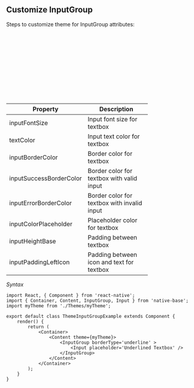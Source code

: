 ## Customize InputGroup

Steps to customize theme for InputGroup attributes:
<br />


<table>
  <thead>
    <tr style="border-style: hidden">
      <th style="border-style: hidden"><div style="background: url(https://docs.nativebase.io/docs/assets/iphone.png) no-repeat; padding: 63px 20px 100px 18px; width: 292px"><img src="{{('https://docs.nativebase.io/docs/assets/ios/guide/theme-inputgroup.png')}}" alt="" /></div></th>
    </tr>
  </thead>
</table>

<table class = "table table-hover" style="width: 75%; ">
        <thead>
            <tr>
                <th>Property</th>
                <th>Description</th>
            </tr>
        </thead>
        <tbody>
            <tr>
                <td>inputFontSize</td>
                <td>Input font size for textbox</td>
            </tr>
            <tr>
                <td>textColor</td>
                <td>Input text color for textbox</td>
            </tr>
            <tr>
                <td>inputBorderColor</td>
                <td>Border color for textbox</td>
            </tr>
            <tr>
                <td>inputSuccessBorderColor</td>
                <td>Border color for textbox with valid input</td>
            </tr>
            <tr>
                <td>inputErrorBorderColor</td>
                <td>Border color for textbox with invalid input</td>
            </tr>
            <tr>
                <td>inputColorPlaceholder</td>
                <td>Placeholder color for textbox</td>
            </tr>
            <tr>
                <td>inputHeightBase</td>
                <td>Padding between textbox</td>
            </tr>
            <tr>
                <td>inputPaddingLeftIcon</td>
                <td>Padding between icon and text for textbox</td>
            </tr>
        </tbody>
    </table>


*Syntax*

<pre class="line-numbers"><code class="language-jsx">import React, { Component } from 'react-native';
import { Container, Content, InputGroup, Input } from 'native-base';
import myTheme from './Themes/myTheme';
​
export default class ThemeInputGroupExample extends Component {
    render() {
        return (
            &lt;Container>
                &lt;Content theme={myTheme}>
                    &lt;InputGroup borderType='underline' >
                        &lt;Input placeholder='Underlined Textbox' />
                    &lt;/InputGroup>
                &lt;/Content>
            &lt;/Container>
        );
    }
}</code></pre>
